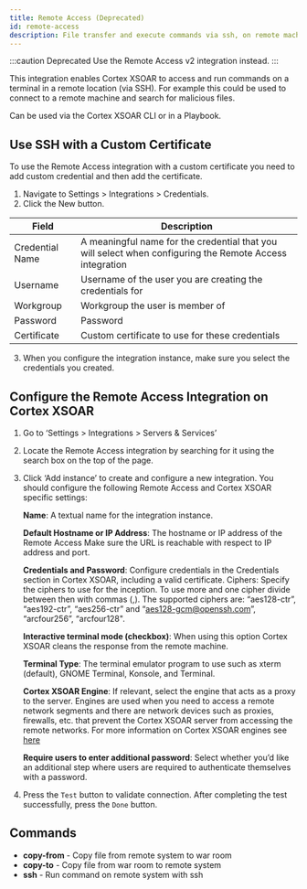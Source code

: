 ```yaml
---
title: Remote Access (Deprecated)
id: remote-access
description: File transfer and execute commands via ssh, on remote machines.
---
```


:::caution Deprecated
Use the Remote Access v2 integration instead.
:::

This integration enables Cortex XSOAR to access and run commands on a terminal in a remote location (via SSH). For example this could be used to connect to a remote machine and search for malicious files.

Can be used via the Cortex XSOAR CLI or in a Playbook.

## Use SSH with a Custom Certificate
To use the Remote Access integration with a custom certificate you need to add custom credential and then add the certificate.

1. Navigate to Settings > Integrations > Credentials.
2. Click the New button.

| **Field** | **Description** |
| --- | --- |
| Credential Name |	A meaningful name for the credential that you will select when configuring the Remote Access integration |
| Username | Username of the user you are creating the credentials for |
| Workgroup | Workgroup the user is member of |
| Password | Password |
| Certificate | Custom certificate to use for these credentials |

3. When you configure the integration instance, make sure you select the credentials you created.

## Configure the Remote Access Integration on Cortex XSOAR
1. Go to ‘Settings > Integrations > Servers & Services’
1. Locate the Remote Access integration by searching for it using the search box on the top of the page.
1. Click ‘Add instance’ to create and configure a new integration. You should configure the following Remote Access and Cortex XSOAR specific settings:
    
    **Name**: A textual name for the integration instance.
    
    **Default Hostname or IP Address**: The hostname or IP address of the Remote Access Make sure the URL is reachable with respect to IP address and port.

    **Credentials and Password**: Configure credentials in the Credentials section in Cortex XSOAR, including a valid certificate. Ciphers: Specify the ciphers to use for the inception. To use more and one cipher divide between then with commas (,).
    The supported ciphers are: “aes128-ctr”, “aes192-ctr”, “aes256-ctr” and “aes128-gcm@openssh.com”, “arcfour256”, “arcfour128".

    **Interactive terminal mode (checkbox)**: When using this option Cortex XSOAR cleans the response from the remote machine.

    **Terminal Type**: The terminal emulator program to use such as xterm (default), GNOME Terminal, Konsole, and Terminal.

    **Cortex XSOAR Engine**: If relevant, select the engine that acts as a proxy to the server.
    Engines are used when you need to access a remote network segments and there are network devices such as proxies, firewalls, etc. that prevent the Cortex XSOAR server from accessing the remote networks.
    For more information on Cortex XSOAR engines see [here](https://docs.paloaltonetworks.com/cortex/cortex-xsoar/6-5/cortex-xsoar-admin/engines/understand-demisto-engines.html)

    **Require users to enter additional password**: Select whether you’d like an additional step where users are required to authenticate themselves with a password.

4. Press the `Test` button to validate connection.
After completing the test successfully, press the `Done` button.

## Commands
* **copy-from** - Copy file from remote system to war room
* **copy-to** - Copy file from war room to remote system
* **ssh** - Run command on remote system with ssh
